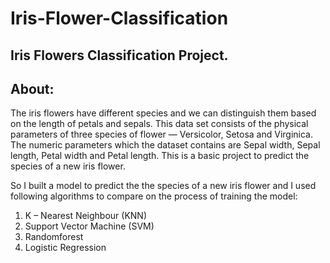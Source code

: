 # Iris-Flower-Classification
Iris Flowers Classification Project.
-----------------------------------
About:
-----
The iris flowers have different species and we can distinguish them based on the length of petals and sepals. This data set consists of the physical parameters of three species of flower — Versicolor, Setosa and Virginica. The numeric parameters which the dataset contains are Sepal width, Sepal length, Petal width and Petal length. This is a basic project to predict the species of a new iris flower.

So I built a model to predict the the species of a new iris flower and I used following algorithms to compare on the process of training the model:
1. K – Nearest Neighbour (KNN)
2. Support Vector Machine (SVM)
3. Randomforest
4. Logistic Regression
